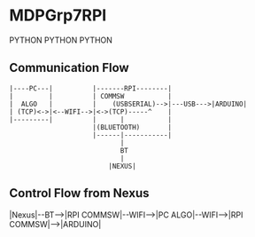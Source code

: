 # MDPGrp7RPI
PYTHON PYTHON PYTHON

## Communication Flow

```
|----PC---|			 |-------RPI--------|
|         |			 | COMMSW		    |
|  ALGO   |			 |    (USBSERIAL)-->|---USB--->|ARDUINO|
| (TCP)<->|<--WIFI-->|<->(TCP)-----^	|
|---------|			 | 	   	|			|
					 |(BLUETOOTH)		|
					 |------|-----------|
					 		|
					 		BT
					 		|
					 	 |NEXUS|
```

## Control Flow from Nexus

|Nexus|--BT-->|RPI COMMSW|--WIFI-->|PC ALGO|--WIFI-->|RPI COMMSW|-->|ARDUINO|